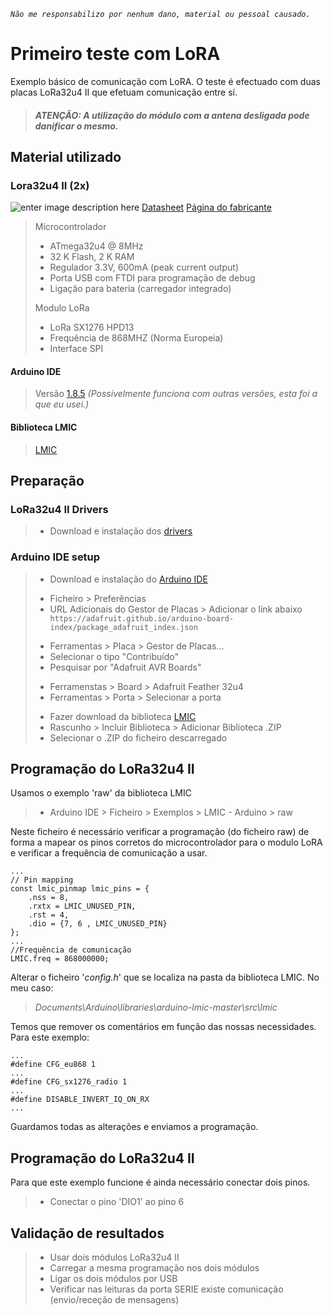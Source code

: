*`Não me responsabilizo por nenhum dano, material ou pessoal causado.`*
# Primeiro teste com LoRA
Exemplo básico de comunicação com LoRA. 
O teste é efectuado com duas placas LoRa32u4 II que efetuam comunicação entre sí.
> ##### ATENÇÃO:  A utilização do módulo com a antena desligada pode danificar o mesmo.
##  Material utilizado
### Lora32u4 II  (2x)
![enter image description here](https://raw.githubusercontent.com/nunosilvarocha/LoRa32u4_II_com_LMiC/master/Img/Lora32u4_II.jpg?token=AgTL5uf7T2hwvR9SZYJILOTP81oJ04Msks5bFw5IwA%3D%3D)
[Datasheet](https://docs.bsfrance.fr/documentation/11355_LORA32U4II/Datasheet_LoRa32u4II_1.1.pdf "Datasheet")
[Página do fabricante](https://bsfrance.fr/lora-long-range/1345-LoRa32u4-II-Lora-LiPo-Atmega32u4-SX1276-HPD13-868MHZ-EU-Antenna.html "Página do fabricante")

>  Microcontrolador
>- ATmega32u4 @ 8MHz
>- 32 K Flash, 2 K  RAM
>- Regulador 3.3V, 600mA (peak current output)
>- Porta USB com FTDI para programação de debug
>- Ligação para bateria (carregador integrado) 
> 
> Modulo LoRa 
>- LoRa SX1276 HPD13 
>- Frequência de 868MHZ (Norma Europeia)
>- Interface SPI
#### Arduino IDE
> Versão [1.8.5](https://www.arduino.cc/en/Main/Software)
>  *(Possivelmente funciona com outras versões, esta foi a que eu usei.)*
#### Biblioteca LMIC
> [LMIC](https://github.com/matthijskooijman/arduino-lmic)


## Preparação
### LoRa32u4 II Drivers

 > - Download e instalação dos [drivers](https://github.com/adafruit/Adafruit_Windows_Drivers/releases/download/2.2.0/adafruit_drivers_2.2.0.0.exe)

### Arduino IDE setup
 > - Download e instalação do [Arduino IDE](https://www.arduino.cc/en/Main/Software)<p><p>
 > - Ficheiro > Preferências
 > - URL Adicionais do Gestor de Placas > Adicionar o link abaixo `https://adafruit.github.io/arduino-board-index/package_adafruit_index.json`<p><p>
 > - Ferramentas > Placa > Gestor de Placas...
 > - Selecionar o tipo "Contribuído"
 > - Pesquisar por "Adafruit AVR Boards"<p><p>
 > - Ferramenstas > Board > Adafruit Feather 32u4
 > - Ferramentas > Porta > Selecionar a porta<p><p>
 > - Fazer download da biblioteca [LMIC](https://github.com/matthijskooijman/arduino-lmic)
 > - Rascunho > Incluir Biblioteca > Adicionar Biblioteca .ZIP
 > - Selecionar o .ZIP do ficheiro descarregado

## Programação do LoRa32u4 II
Usamos o exemplo 'raw' da biblioteca LMIC  
> - Arduino IDE > Ficheiro > Exemplos > LMIC - Arduino > raw

Neste ficheiro é necessário verificar a programação (do ficheiro raw) de forma a mapear os pinos corretos do microcontrolador para o modulo LoRA e verificar a frequência de comunicação a usar.

    ...
    // Pin mapping
    const lmic_pinmap lmic_pins = {
        .nss = 8,
        .rxtx = LMIC_UNUSED_PIN,
        .rst = 4,
        .dio = {7, 6 , LMIC_UNUSED_PIN}
    };
    ...
    //Frequência de comunicação
    LMIC.freq = 868000000;

Alterar o ficheiro '*config.h*' que se localiza na pasta da biblioteca LMIC. 
No meu caso: 
> *Documents\Arduino\libraries\arduino-lmic-master\src\lmic*

Temos que remover os comentários em função das nossas necessidades.
Para este exemplo:

    ...
    #define CFG_eu868 1
    ...
    #define CFG_sx1276_radio 1
    ...
    #define DISABLE_INVERT_IQ_ON_RX
    ...
Guardamos todas as alterações e enviamos a programação.
## Programação do LoRa32u4 II
Para que este exemplo funcione é ainda necessário conectar dois pinos.
> - Conectar o pino 'DIO1' ao pino 6
## Validação de resultados
> - Usar dois módulos LoRa32u4 II  
> - Carregar a mesma programação nos dois módulos 
> - Ligar os dois módulos por USB 
> - Verificar nas leituras da porta SERIE existe comunicação (envio/receção de mensagens)

